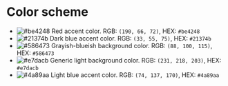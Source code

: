 # Color scheme
- ![#be4248](https://placehold.it/15/be4248/000000?text=+) Red accent color. RGB: `(190, 66, 72)`, HEX: `#be4248`
- ![#21374b](https://placehold.it/15/21374b/000000?text=+) Dark blue accent color. RGB: `(33, 55, 75)`, HEX: `#21374b` 
- ![#586473](https://placehold.it/15/586473/000000?text=+) Grayish-blueish background color. RGB: `(88, 100, 115)`, HEX: `#586473`
- ![#e7dacb](https://placehold.it/15/e7dacb/000000?text=+) Generic light background color. RGB: `(231, 218, 203)`, HEX: `#e7dacb`
- ![#4a89aa](https://placehold.it/15/4a89aa/000000?text=+) Light blue accent color. RGB: `(74, 137, 170)`, HEX: `#4a89aa`
